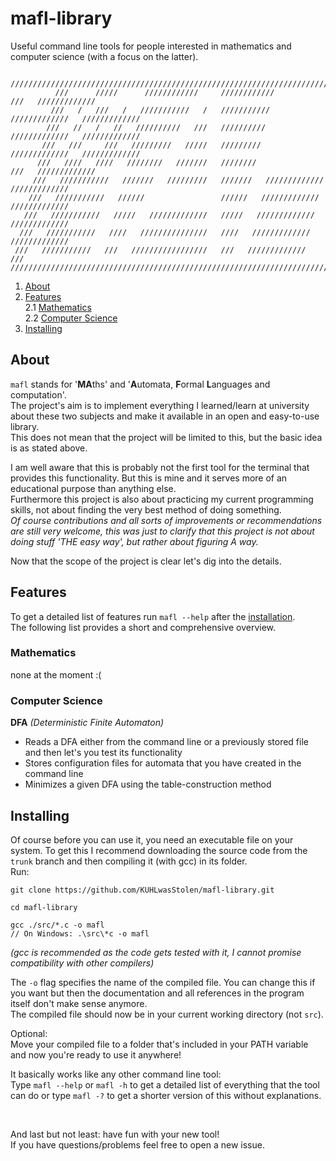 # mafl-library
Useful command line tools for people interested in mathematics and computer science (with a focus on the latter).  

~~~
           /////////////////////////////////////////////////////////////////////////////////
          ///      /////      ////////////     ////////////             ///   /////////////
         ///   /   ///   /   ///////////   /   ///////////   /////////////   /////////////
        ///   //   /   //   //////////   ///   //////////   /////////////   /////////////
       ///   ///     ///   /////////   /////   /////////   /////////////   /////////////
      ///   ////   ////   ////////   ///////   ////////             ///   /////////////
     ///   ///////////   ///////   /////////   ///////   /////////////   /////////////
    ///   ///////////   //////                 //////   /////////////   /////////////
   ///   ///////////   /////   /////////////   /////   /////////////   /////////////
  ///   ///////////   ////   ///////////////   ////   /////////////   /////////////
 ///   ///////////   ///   /////////////////   ///   /////////////             ///
/////////////////////////////////////////////////////////////////////////////////
~~~

1. [About](#about)
2. [Features](#features)  
2.1 [Mathematics](#mathematics)  
2.2 [Computer Science](#computer-science)
3. [Installing](#installing)

## About

`mafl` stands for '**MA**ths' and '**A**utomata, **F**ormal **L**anguages and computation'.  
The project's aim is to implement everything I learned/learn at university about these two subjects and make it available in an open and easy-to-use library.  
This does not mean that the project will be limited to this, but the basic idea is as stated above.  

I am well aware that this is probably not the first tool for the terminal that provides this functionality. But this is mine and it serves more of an educational purpose than anything else.  
Furthermore this project is also about practicing my current programming skills, not about finding the very best method of doing something.  
*Of course contributions and all sorts of improvements or recommendations are still very welcome, this was just to clarify that this project is not about doing stuff 'THE easy way', but rather about figuring A way.*

Now that the scope of the project is clear let's dig into the details.

## Features

To get a detailed list of features run `mafl --help` after the [installation](#installing).  
The following list provides a short and comprehensive overview.  

### Mathematics

none at the moment :(  

### Computer Science

**DFA** *(Deterministic Finite Automaton)*  
- Reads a DFA either from the command line or a previously stored file and then let's you test its functionality
- Stores configuration files for automata that you have created in the command line
- Minimizes a given DFA using the table-construction method

## Installing

Of course before you can use it, you need an executable file on your system. To get this I recommend downloading the source code from the `trunk` branch and then compiling it (with gcc) in its folder.  
Run:  
~~~
git clone https://github.com/KUHLwasStolen/mafl-library.git

cd mafl-library

gcc ./src/*.c -o mafl
// On Windows: .\src\*c -o mafl
~~~
*(gcc is recommended as the code gets tested with it, I cannot promise compatibility with other compilers)*

The `-o` flag specifies the name of the compiled file. You can change this if you want but then the documentation and all references in the program itself don't make sense anymore.  
The compiled file should now be in your current working directory (not `src`).  

Optional:  
Move your compiled file to a folder that's included in your PATH variable and now you're ready to use it anywhere!  

It basically works like any other command line tool:  
Type `mafl --help` or `mafl -h` to get a detailed list of everything that the tool can do or type `mafl -?` to get a shorter version of this without explanations.  

&nbsp;  

And last but not least: have fun with your new tool!  
If you have questions/problems feel free to open a new issue.
